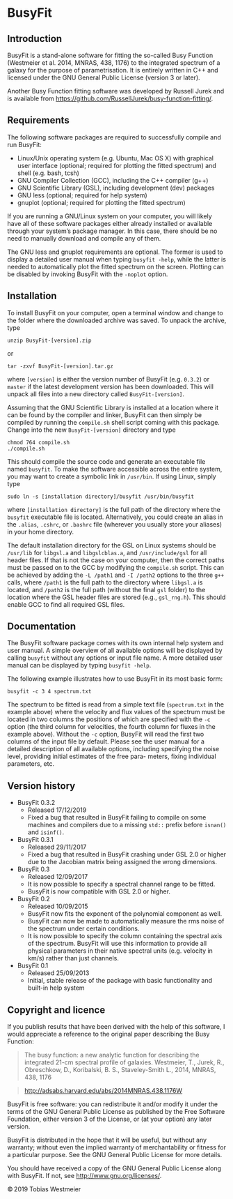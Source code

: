 # BusyFit

## Introduction

BusyFit is a stand-alone software for fitting the so-called Busy Function
(Westmeier et al. 2014, MNRAS, 438, 1176) to the integrated spectrum of a
galaxy for the purpose of parametrisation.  It is entirely written in C++
and licensed under the GNU General Public License (version 3 or later).

Another Busy Function fitting software was developed by Russell Jurek and
is available from https://github.com/RussellJurek/busy-function-fitting/.


## Requirements

The following software packages  are required to successfully compile and
run BusyFit:

* Linux/Unix operating system (e.g. Ubuntu, Mac OS X) with graphical user
  interface (optional; required for plotting the fitted spectrum) and
  shell (e.g. bash, tcsh)
* GNU Compiler Collection (GCC), including the C++ compiler (g++)
* GNU Scientific Library (GSL), including development (dev) packages
* GNU less (optional; required for help system)
* gnuplot (optional; required for plotting the fitted spectrum)

If you are running a GNU/Linux system  on your computer,  you will likely
have all of these software packages either already installed or available
through your system’s package manager.  In this case,  there should be no
need to manually download and compile any of them.

The GNU less and gnuplot requirements are optional. The former is used to
display a detailed  user manual  when typing  `busyfit -help`,  while the
latter is needed to automatically plot the fitted spectrum on the screen.
Plotting can be disabled by invoking BusyFit with the `-noplot` option.


## Installation

To install BusyFit on your computer, open a terminal window and change to
the folder where the downloaded archive was saved. To unpack the archive,
type

    unzip BusyFit-[version].zip

or

    tar -zxvf BusyFit-[version].tar.gz

where `[version]` is either the version number of BusyFit  (e.g. `0.3.2`)
or `master`  if the latest development version has been downloaded.  This
will unpack all files into a new directory called `BusyFit-[version]`.

Assuming that the GNU Scientific Library is installed at a location where
it can be found  by the compiler  and linker,  BusyFit can then simply be
compiled  by  running the  `compile.sh`  shell  script  coming  with this
package. Change into the new `BusyFit-[version]` directory and type

    chmod 764 compile.sh
    ./compile.sh

This should compile the source code and generate an executable file named
`busyfit`.  To make the software accessible across the entire system, you
may want to create a symbolic link in `/usr/bin`.  If using Linux, simply
type

    sudo ln -s [installation directory]/busyfit /usr/bin/busyfit

where `[installation directory]` is the full path  of the directory where
the `busyfit` executable file is located. Alternatively, you could create
an alias in the  `.alias`,  `.cshrc`,  or  `.bashrc`  file  (wherever you
usually store your aliases) in your home directory.

The default installation directory for the GSL on Linux systems should be
`/usr/lib` for `libgsl.a` and `libgslcblas.a`, and `/usr/include/gsl` for
all header files.  If that  is not  the case  on your computer,  then the
correct paths must be passed on to the GCC by modifying the  `compile.sh`
script.  This can be achieved by adding the  `-L /path1`  and `-I /path2`
options to the three `g++` calls,  where `/path1` is the full path to the
directory where  `libgsl.a`  is located,  and  `/path2`  is the full path
(without the final  `gsl`  folder)  to the location  where the GSL header
files are stored (e.g., `gsl_rng.h`).  This should enable GCC to find all
required GSL files.


## Documentation

The BusyFit software package  comes with its own internal help system and
user manual. A simple overview of all available options will be displayed
by calling  `busyfit`  without  any options  or input  file name.  A more
detailed user manual can be displayed by typing `busyfit -help`.

The following  example illustrates  how to use BusyFit  in its most basic
form:

    busyfit -c 3 4 spectrum.txt

The spectrum to be fitted is read from a simple text file (`spectrum.txt`
in the example above)  where the velocity and flux values of the spectrum
must be located in two columns the positions of which  are specified with
the `-c` option  (the third column for velocities,  the fourth column for
fluxes in the example above).  Without the `-c` option, BusyFit will read
the first two columns  of the input file by default.  Please see the user
manual for a  detailed description  of all  available options,  including
specifying the noise level, providing initial estimates of the free para-
meters, fixing individual parameters, etc.


## Version history


* BusyFit 0.3.2
  * Released 17/12/2019
  * Fixed a bug that resulted in BusyFit failing to compile on some
    machines and compilers due to a missing `std::` prefix before
    `isnan()` and `isinf()`.
* BusyFit 0.3.1
  * Released 29/11/2017
  * Fixed a bug that resulted in BusyFit crashing under GSL 2.0 or higher
    due to the Jacobian matrix being assigned the wrong dimensions.
* BusyFit 0.3
  * Released 12/09/2017
  * It is now possible to specify a spectral channel range to be fitted.
  * BusyFit is now compatible with GSL 2.0 or higher.
* BusyFit 0.2
  * Released 10/09/2015
  * BusyFit now fits the exponent of the polynomial component as well.
  * BusyFit can now be made to automatically measure the rms noise of the
    spectrum under certain conditions.
  * It is now possible to specify the column containing the spectral axis
    of the spectrum. BusyFit will use this information to provide all
    physical parameters in their native spectral units (e.g. velocity in
    km/s) rather than just channels.
* BusyFit 0.1
  * Released 25/09/2013
  * Initial, stable release of the package with basic functionality and
    built-in help system


## Copyright and licence

If you publish  results  that have been  derived  with  the help  of this
software, I would appreciate a reference to the original paper describing
the Busy Function:

> The busy function: a new analytic function for describing the
> integrated 21-cm spectral profile of galaxies.
> Westmeier, T., Jurek, R., Obreschkow, D., Koribalski, B. S.,
> Staveley-Smith L., 2014, MNRAS, 438, 1176

> http://adsabs.harvard.edu/abs/2014MNRAS.438.1176W

BusyFit is free software:  you can redistribute it and/or modify it under
the terms  of the  GNU General Public License  as published  by the  Free
Software Foundation, either version 3 of the License, or (at your option)
any later version.

BusyFit is distributed  in the hope  that it will be useful,  but without
any warranty;  without even the  implied warranty  of merchantability  or
fitness for a particular purpose.  See the GNU General Public License for
more details.

You should have received a copy  of the GNU General Public License  along
with BusyFit. If not, see http://www.gnu.org/licenses/.

© 2019 Tobias Westmeier
